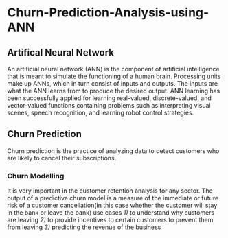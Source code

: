 # Churn-Prediction-Analysis-using-ANN
## Artifical Neural Network
An artificial neural network (ANN) is the component of artificial intelligence that is meant to simulate the functioning of a human brain. Processing units make up ANNs, which in turn consist of inputs and outputs. The inputs are what the ANN learns from to produce the desired output. ANN learning has been successfully applied for learning real-valued, discrete-valued, and vector-valued functions containing problems such as interpreting visual scenes, speech recognition, and learning robot control strategies.

## Churn Prediction
Churn prediction is the practice of analyzing data to detect customers who are likely to cancel their subscriptions.

### Churn Modelling

It is very important in the customer retention analysis for any sector. The output of a predictive churn model is a measure of the immediate or future risk of a customer cancellation(in this case whether the customer will stay in the bank or leave the bank) use cases
*1)* to understand why customers are leaving
*2)* to provide incentives to certain customers to prevent them from leaving
*3)* predicting the revenue of the business
